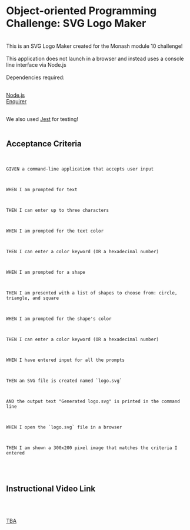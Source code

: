 # Object-oriented Programming Challenge: SVG Logo Maker

<br>
This is an SVG Logo Maker created for the Monash module 10 challenge! 
<br>

<br>
This application does not launch in a browser and instead uses a console line interface via Node.js <br>
<br>
Dependencies required: <br>
<br>

[Node.js](www.nodejs.org/en) <br>
[Enquirer](www.npmjs.com/package/inquirer) <br>
<br>

We also used [Jest](www.npmjs.com/package/jest) for testing!
<br>
<br>

## Acceptance Criteria
<br>
<code>
GIVEN a command-line application that accepts user input<br>
<br>
WHEN I am prompted for text <br>
<br>
THEN I can enter up to three characters<br>
<br>
WHEN I am prompted for the text color<br>
<br>
THEN I can enter a color keyword (OR a hexadecimal number)<br>
<br>
WHEN I am prompted for a shape<br>
<br>
THEN I am presented with a list of shapes to choose from: circle, triangle, and square<br>
<br>
WHEN I am prompted for the shape's color<br>
<br>
THEN I can enter a color keyword (OR a hexadecimal number)<br>
<br>
WHEN I have entered input for all the prompts<br>
<br>
THEN an SVG file is created named `logo.svg`<br>
<br>
AND the output text "Generated logo.svg" is printed in the command line<br>
<br>
WHEN I open the `logo.svg` file in a browser<br>
<br>
THEN I am shown a 300x200 pixel image that matches the criteria I entered<br>
</code>
<br>
<br>

## Instructional Video Link
<br>
<br>

[TBA](www.github.com/L10N37/)